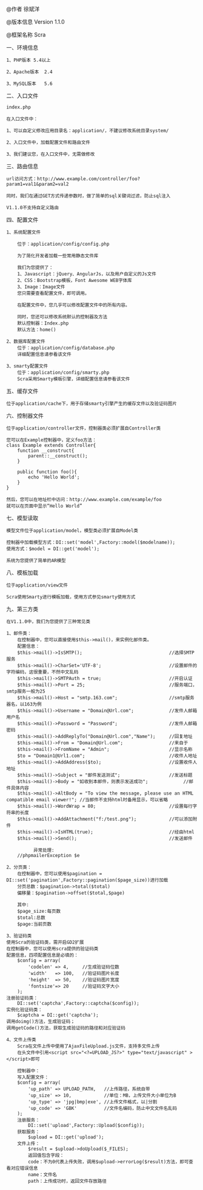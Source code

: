 @作者			徐斌洋

@版本信息		Version 1.1.0

@框架名称		Scra

一、环境信息

	1、PHP版本	5.4以上
	
	2、Apache版本	2.4
	
	3、MySQL版本	5.6

二、入口文件

	index.php
	
	在入口文件中：
	
	1、可以自定义修改应用目录名：application/，不建议修改系统目录system/
	
	2、入口文件中，加载配置文件和路由文件
	
	3、我们建议您，在入口文件中，无需做修改
	
	
三、路由信息

	url访问方式：http://www.example.com/controller/foo?param1=val1&param2=val2
	
	同时，我们在通过GET方式传递参数时，做了简单的sql关键词过滤，防止sql注入
	
	V1.1.0不支持自定义路由

四、配置文件

	1、系统配置文件
	
		位于：application/config/config.php
		
		为了简化开发者加载一些常用静态文件库
	
		我们为您提供了：
		1、Javascript：jQuery、AngularJs，以及用户自定义的Js文件
		2、CSS：Bootstrap模板，Font Awesome WEB字体库
		3、Image：Image文件
		您只需要查看配置文件，即可调用。
		
		在配置文件中，您几乎可以修改配置文件中的所有内容。
		
		同时，您还可以修改系统默认的控制器及方法
		默认控制器：Index.php	
		默认方法：home()
		
	2、数据库配置文件
		位于：application/config/database.php
		详细配置信息请参看该文件
		
	3、smarty配置文件
		位于：application/config/smarty.php
		Scra采用Smarty模板引擎，详细配置信息请参看该文件
		
五、缓存文件

	位于application/cache下，用于存储smarty引擎产生的缓存文件以及验证码图片
	
六、控制器文件

	位于application/controller文件，控制器类必须扩展自Controller类
	
	您可以在Example控制器中，定义foo方法：
	class Example extends Controller{
		function __construct{
			parent::__construct();
		}
		
		public function foo(){
			echo 'Hello World';
		}
	}
	
	然后，您可以在地址栏中访问：http://www.example.com/example/foo
	就可以在页面中显示“Hello World”
	
七、模型读取

	模型文件位于application/model，模型类必须扩展自Model类
	
	控制器中加载模型方式：DI::set('model',Factory::model($modelname));
	使用方式：$model = DI::get('model');
	
	系统为您提供了简单的AR模型
	
八、模板加载

	位于application/view文件
	
	Scra使用Smarty进行模板加载，使用方式参见smarty使用方式
	
九、第三方类

	在V1.1.0中，我们为您提供了三种常见类
	
	1、邮件类：
		在控制器中，您可以直接使用$this->mail()，来实例化邮件类。
		配置信息：
	    $this->mail()->IsSMTP(); 								//选择SMTP服务
	    $this->mail()->CharSet='UTF-8'; 						//设置邮件的字符编码，这很重要，不然中文乱码 
	    $this->mail()->SMTPAuth = true; 						//开启认证 
	    $this->mail()->Port = 25; 								//服务端口，smtp服务一般为25
	    $this->mail()->Host = "smtp.163.com"; 					//smtp服务器名，以163为例
	    $this->mail()->Username = "Domain@Url.com"; 			//发件人邮箱用户名
	    $this->mail()->Password = "Password";	 				//发件人邮箱密码
	    $this->mail()->AddReplyTo("Domain@Url.com","Name");		//回复地址 
	    $this->mail()->From = "Domain@Url.com"; 				//来自于
	    $this->mail()->FromName = "Admin"; 						//显示名称
	    $to = "Domain1@Url1.com"; 								//收件人地址
	    $this->mail()->AddAddress($to); 						//设置收件人地址
	    $this->mail()->Subject = "邮件发送测试"; 					//发送标题
	    $this->mail()->Body = "如收到本邮件，则表示发送成功"; 			//邮件具体内容
	    $this->mail()->AltBody = "To view the message, please use an HTML compatible email viewer!"; //当邮件不支持html时备用显示，可以省略 
	    $this->mail()->WordWrap = 80; 							//设置每行字符串的长度 
	    $this->mail()->AddAttachment("f:/test.png"); 			//可以添加附件 
	    $this->mail()->IsHTML(true); 							//经由html
	    $this->mail()->Send(); 									//发送邮件
	          
	          异常处理:
		//phpmailerException $e 
	
	2、分页类：
		在控制器中，您可以使用$pagination = DI::set('pagination',Factory::pagination($page_size))进行加载
		分页总数：$pagination->total($total)
		偏移量：$pagination->offset($total,$page)
		
		其中:
		$page_size:每页数
		$total:总数
		$page:当前页数
		
	3、验证码类
	使用Scra的验证码类，需开启GD2扩展
	在控制器中，您可以使用scra提供的验证码类
	配置信息，四项配置信息是必填的：
		$config = array(
			'codelen' => 4,		//生成验证码位数
			'width'	  => 100,	//验证码图片长度
			'height'  => 50,	//验证码图片宽度
			'fontsize'=> 20		//验证码文字大小
		);
	注册验证码类：
		DI::set('captcha',Factory::captcha($config));
	实例化验证码类：
		$captcha = DI::get('captcha');
	调用doimg()方法，生成验证码；
	调用getCode()方法，获取生成验证码的路径和对应验证码
	
	4、文件上传类
		Scra在文件上传中使用了AjaxFileUpload.js文件，支持多文件上传
		在头文件中引用<script src="<?=UPLOAD_JS?>" type="text/javascript" ></script>即可
		
		控制器中：
		写入配置文件：
		$config = array(
			'up_path' => UPLOAD_PATH,	//上传路径，系统自带
			'up_size' => 10,			//单位：MB，上传文件大小单位为B
			'up_type' => 'jpg|bmp|exe',	//上传文件格式，以|分割
			'up_code' => 'GBK'			//文件名编码，防止中文文件名乱码
		);
		注册服务：
			DI::set('upload',Factory::Upload($config));
		获取服务：
			$upload = DI::get('upload');
		文件上传：
			$result = $upload->doUpload($_FILES);
			返回值包含字段：
			code：不为0代表上传失败，调用$upload->errorLog($result)方法，即可查看对应错误信息
			name：文件名
			path：上传成功时，返回文件存放路径	